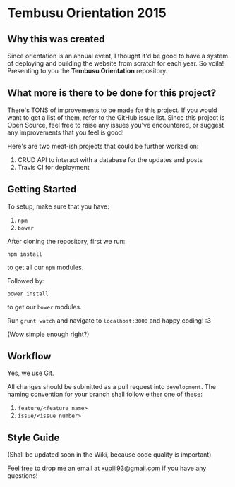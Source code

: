 # Tembusu Orientation 2015

## Why this was created

Since orientation is an annual event, I thought it'd be good to have a system of deploying and building the website from scratch for each year. So voila! Presenting to you the **Tembusu Orientation** repository.

## What more is there to be done for this project?

There's TONS of improvements to be made for this project. If you would want to get a list of them, refer to the GitHub issue list. Since this project is Open Source, feel free to raise any issues you've encountered, or suggest any improvements that you feel is good!

Here's are two meat-ish projects that could be further worked on:

1. CRUD API to interact with a database for the updates and posts
2. Travis CI for deployment

## Getting Started

To setup, make sure that you have:

1. `npm`
2. `bower`

After cloning the repository, first we run:

`npm install`

to get all our `npm` modules.

Followed by:

`bower install`

to get our `bower` modules.

Run `grunt watch` and navigate to `localhost:3000` and happy coding! :3

(Wow simple enough right?)

## Workflow

Yes, we use Git.

All changes should be submitted as a pull request into `development`. The naming convention for your branch shall follow either one of these:

1. `feature/<feature name>`
2. `issue/<issue number>`

## Style Guide

(Shall be updated soon in the Wiki, because code quality is important)

Feel free to drop me an email at [xubili93@gmail.com]() if you have any questions!

